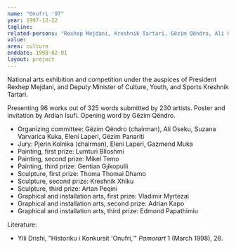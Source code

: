 ```yaml
---
name: "Onufri '97"
year: 1997-12-22
tagline:
related-persons: "Rexhep Mejdani, Kreshnik Tartari, Gëzim Qëndro, Ali Oseku, Suzana Varvarica Kuka, Eleni Laperi, Pjerin Kolnika, Gazmend Muka, Lumturi Blloshmi, Mikel Temo, Gentian Gjikopulli, Thoma Thomai Dhamo, Kreshnik Xhiku, Artan Peqini, Vladimir Myrtezai, Adrian Kapo, Edmond Papathimiu"
value:
area: culture
enddate: 1998-02-01
layout: project
---
```

National arts exhibition and competition under the auspices of President Rexhep Mejdani, and Deputy Minister of Culture, Youth, and Sports Kreshnik Tartari.

Presenting 96 works out of 325 words submitted by 230 artists. Poster and invitation by Ardian Isufi. Opening word by Gëzim Qëndro.

* Organizing committee: Gëzim Qëndro (chairman), Ali Oseku, Suzana Varvarica Kuka, Eleni Laperi, Gëzim Panariti
* Jury: Pjerin Kolnika (chairman), Eleni Laperi, Gazmend Muka
* Painting, first prize: Lumturi Blloshmi
* Painting, second prize: Mikel Temo
* Painting, third prize: Gentian Gjikopulli
* Sculpture, first prize: Thoma Thomai Dhamo
* Sculpture, second prize: Kreshnik Xhiku
* Sculpture, third prize: Artan Peqini
* Graphical and installation arts, first prize: Vladimir Myrtezai
* Graphical and installation arts, second prize: Adrian Kapo
* Graphical and installation arts, third prize: Edmond Papathimiu

Literature:
* Ylli Drishi, "Historiku i Konkursit 'Onufri,'" *Pamorart* 1 (March 1998), 28.
